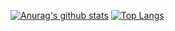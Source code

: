 [![Anurag's github stats](https://github-readme-stats.vercel.app/api?username=ArkinSolomon&theme=dark)](https://github.com/anuraghazra/github-readme-stats)
[![Top Langs](https://github-readme-stats.vercel.app/api/top-langs/?username=ArkinSolomon&theme=dark&layout=compact)](https://github.com/anuraghazra/github-readme-stats)
